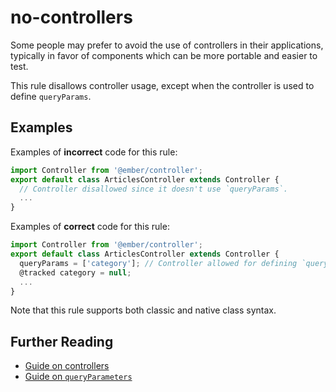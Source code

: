 # no-controllers

Some people may prefer to avoid the use of controllers in their applications, typically in favor of components which can be more portable and easier to test.

This rule disallows controller usage, except when the controller is used to define `queryParams`.

## Examples

Examples of **incorrect** code for this rule:

```js
import Controller from '@ember/controller';
export default class ArticlesController extends Controller {
  // Controller disallowed since it doesn't use `queryParams`.
  ...
}
```

Examples of **correct** code for this rule:

```js
import Controller from '@ember/controller';
export default class ArticlesController extends Controller {
  queryParams = ['category']; // Controller allowed for defining `queryParams`.
  @tracked category = null;
  ...
}
```

Note that this rule supports both classic and native class syntax.

## Further Reading

- [Guide on controllers](https://guides.emberjs.com/release/routing/controllers/)
- [Guide on `queryParameters`](https://guides.emberjs.com/release/routing/query-params/)
